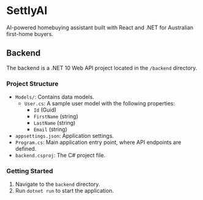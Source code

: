 # SettlyAI
AI-powered homebuying assistant built with React and .NET for Australian first-home buyers.

## Backend

The backend is a .NET 10 Web API project located in the `/backend` directory.

### Project Structure

*   `Models/`: Contains data models.
    *   `User.cs`: A sample user model with the following properties:
        *   `Id` (Guid)
        *   `FirstName` (string)
        *   `LastName` (string)
        *   `Email` (string)
*   `appsettings.json`: Application settings.
*   `Program.cs`: Main application entry point, where API endpoints are defined.
*   `backend.csproj`: The C# project file.

### Getting Started

1.  Navigate to the `backend` directory.
2.  Run `dotnet run` to start the application.

